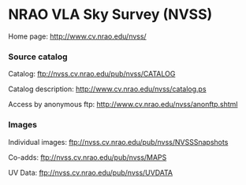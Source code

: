 # NRAO VLA Sky Survey (NVSS)

Home page: <http://www.cv.nrao.edu/nvss/>

### Source catalog

Catalog: <ftp://nvss.cv.nrao.edu/pub/nvss/CATALOG>

Catalog description: <http://www.cv.nrao.edu/nvss/catalog.ps>

Access by anonymous ftp: http://www.cv.nrao.edu/nvss/anonftp.shtml

### Images

Individual images: <ftp://nvss.cv.nrao.edu/pub/nvss/NVSSSnapshots>

Co-adds: <ftp://nvss.cv.nrao.edu/pub/nvss/MAPS>



UV Data: <ftp://nvss.cv.nrao.edu/pub/nvss/UVDATA>


